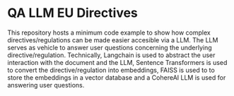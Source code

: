 # QA LLM EU Directives

This repository hosts a minimum code example to show how complex directives/regulations can be made easier accesible via a LLM. The LLM serves as vehicle to answer user questions concerning the underlying directive/regulation. Technically, Langchain is used to abstract the user interaction with the document and the LLM, Sentence Transformers is used to convert the directive/regulation into embeddings, FAISS is used to to store the embeddings in a vector database and a CohereAI LLM is used for answering user questions.